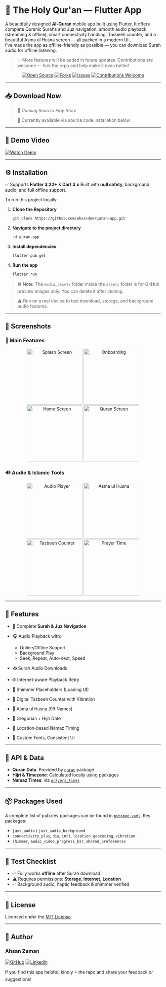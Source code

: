 # 📖 The Holy Qur'an — Flutter App

A beautifully designed **Al-Quran** mobile app built using Flutter. It offers complete Quranic Surahs and Juz navigation, smooth audio playback (streaming & offline), smart connectivity handling, Tasbeeh counter, and a beautiful Asma ul Husna screen — all packed in a modern UI.  
I’ve made the app as offline-friendly as possible — you can download Surah audio for offline listening.

> ✨ More features will be added in future updates. Contributions are welcome — fork the repo and help make it even better!

<div align="center">

[![Open Source](https://badges.frapsoft.com/os/v1/open-source.svg?v=103)](#)
[![Forks](https://img.shields.io/github/forks/ahsxndev/quran-app.svg?style=social\&label=Fork)](https://github.com/ahsxndev/quran-app/fork)
[![Issues](https://img.shields.io/github/issues/ahsxndev/quran-app.svg?style=flat)](https://github.com/ahsxndev/quran-app/issues)
[![Contributions Welcome](https://img.shields.io/badge/contributions-welcome-brightgreen.svg)](#)

</div>

---

## 📥 Download Now

> 📱 *Coming Soon to Play Store*

> 🚧 Currently available via source code installation below.

---

## 🎥 Demo Video

[![Watch Demo](https://img.shields.io/badge/Watch-Demo-blue?style=for-the-badge&logo=Vimeo&logoColor=white)](https://vimeo.com/1103451235)

---

## ⚙ Installation

✅ Supports **Flutter 3.22+** & **Dart 3.x**
Built with **null safety**, background audio, and full offline support.

To run this project locally:

1. **Clone the Repository**

   ```bash
   git clone https://github.com/ahsxndev/quran-app.git
   ```

2. **Navigate to the project directory**

   ```bash
   cd quran-app
   ```

3. **Install dependencies**

   ```bash
   flutter pub get
   ```

4. **Run the app**

   ```bash
   flutter run
   ```
> 🗑️ **Note**: The `media_assets` folder inside the `assets` folder is for GitHub preview images only. You can delete it after cloning.

> ⚠️ Run on a real device to test download, storage, and background audio features.

---

## 📸 Screenshots

### 📱 Main Features  
<div align="center"> 
  <img src="assets/media_assets/splash.gif" width="180" alt="Splash Screen" /> 
  <img src="assets/media_assets/onBoarding.gif" width="180" alt="Onboarding" /> 
  <img src="assets/media_assets/home.jpg" width="180" alt="Home Screen" /> 
  <img src="assets/media_assets/quran.gif" width="180" alt="Quran Screen" /> 
</div>

### 🔊 Audio & Islamic Tools  
<div align="center"> 
  <img src="assets/media_assets/audio.gif" width="180" alt="Audio Player" /> 
  <img src="assets/media_assets/names.gif" width="180" alt="Asma ul Husna" /> 
  <img src="assets/media_assets/tasbih.gif" width="180" alt="Tasbeeh Counter" /> 
  <img src="assets/media_assets/prayer.gif" width="180" alt="Prayer Time" /> 
</div>


---

## 📁 Features

* 📖 Complete **Surah & Juz Navigation**
* 🎧 Audio Playback with:

  * Online/Offline Support
  * Background Play
  * Seek, Repeat, Auto-next, Speed
* 📥 Surah Audio Downloads
* 🌐 Internet-aware Playback Retry
* 🔄 Shimmer Placeholders (Loading UI)
* 🧮 Digital Tasbeeh Counter with Vibration
* 💎 Asma ul Husna (99 Names)
* 📆 Gregorian + Hijri Date
* 📡 Location-based Namaz Timing
* 🎨 Custom Fonts, Consistent UI

---

## 🔗 API & Data

* **Quran Data**: Provided by [`quran`](https://pub.dev/packages/quran) package
* **Hijri & Timezone**: Calculated locally using packages
* **Namaz Times**: via [`prayers_times`](https://pub.dev/packages/prayers_times)

---

## 📦 Packages Used

A complete list of pub.dev packages can be found in [`pubspec.yaml`](./pubspec.yaml). Key packages:

* `just_audio` / `just_audio_background`
* `connectivity_plus`, `dio`, `intl`, `location`, `geocoding`, `vibration`
* `shimmer`, `audio_video_progress_bar`, `shared_preferences`

---

## 🧪 Test Checklist

* ✅ Fully works **offline** after Surah download
* ⚠️ Requires permissions: **Storage**, **Internet**, **Location**
* ✅ Background audio, haptic feedback & shimmer verified

---

## 🔑 License

Licensed under the [MIT License](LICENSE).

---

## 👤 Author

### Ahsan Zaman

[![GitHub](https://img.shields.io/badge/GitHub-100000?style=for-the-badge&logo=github&logoColor=white)](https://github.com/ahsxndev)
[![LinkedIn](https://img.shields.io/badge/LinkedIn-0077B5?style=for-the-badge&logo=linkedin&logoColor=white)](https://linkedin.com/in/ahxanzaman)

If you find this app helpful, kindly ⭐ the repo and share your feedback or suggestions!
